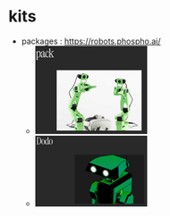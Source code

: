 # kits


* packages : https://robots.phospho.ai/
    * ![alt text](image.png)
    * ![alt text](image-1.png)